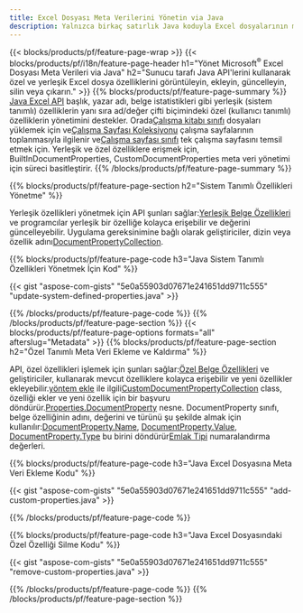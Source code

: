 ```yaml
---
title: Excel Dosyası Meta Verilerini Yönetin via Java
description: Yalnızca birkaç satırlık Java koduyla Excel dosyalarının meta verilerini görüntüleyin, ekleyin, düzenleyin, kaldırın veya ayıklayın
---
```

{{< blocks/products/pf/feature-page-wrap >}}
{{< blocks/products/pf/i18n/feature-page-header h1="Yönet Microsoft<sup>&reg;</sup> Excel Dosyası Meta Verileri via Java" h2="Sunucu tarafı Java API\'lerini kullanarak özel ve yerleşik Excel dosya özelliklerini görüntüleyin, ekleyin, güncelleyin, silin veya çıkarın." >}}
{{% blocks/products/pf/feature-page-summary %}}
[Java Excel API](/cells/tr/java/) başlık, yazar adı, belge istatistikleri gibi yerleşik (sistem tanımlı) özelliklerin yanı sıra ad/değer çifti biçimindeki özel (kullanıcı tanımlı) özelliklerin yönetimini destekler. Orada[Çalışma kitabı sınıfı](https://reference.aspose.com/cells/java/com.aspose.cells/Workbook) dosyaları yüklemek için ve[Çalışma Sayfası Koleksiyonu](https://reference.aspose.com/cells/java/com.aspose.cells/WorksheetCollection) çalışma sayfalarının toplanmasıyla ilgilenir ve[Çalışma sayfası sınıfı](https://reference.aspose.com/cells/java/com.aspose.cells/Worksheet) tek çalışma sayfasını temsil etmek için. Yerleşik ve özel özelliklere erişmek için, BuiltInDocumentProperties, CustomDocumentProperties meta veri yönetimi için süreci basitleştirir.
{{% /blocks/products/pf/feature-page-summary %}}

{{% blocks/products/pf/feature-page-section h2="Sistem Tanımlı Özellikleri Yönetme" %}}

 Yerleşik özellikleri yönetmek için API şunları sağlar:[Yerleşik Belge Özellikleri](https://reference.aspose.com/cells/java/com.aspose.cells/worksheetcollection#BuiltInDocumentProperties) ve programcılar yerleşik bir özelliğe kolayca erişebilir ve değerini güncelleyebilir. Uygulama gereksinimine bağlı olarak geliştiriciler, dizin veya özellik adını[DocumentPropertyCollection](https://reference.aspose.com/cells/java/com.aspose.cells/DocumentPropertyCollection). 

{{% blocks/products/pf/feature-page-code h3="Java Sistem Tanımlı Özellikleri Yönetmek İçin Kod" %}}

{{< gist "aspose-com-gists" "5e0a55903d07671e241651dd9711c555" "update-system-defined-properties.java" >}}

{{% /blocks/products/pf/feature-page-code %}}
{{% /blocks/products/pf/feature-page-section %}}
{{< blocks/products/pf/feature-page-options formats="all" afterslug="Metadata" >}}
{{% blocks/products/pf/feature-page-section h2="Özel Tanımlı Meta Veri Ekleme ve Kaldırma" %}}

API, özel özellikleri işlemek için şunları sağlar:[Özel Belge Özellikleri](https://reference.aspose.com/cells/java/com.aspose.cells/worksheetcollection#CustomDocumentProperties) ve geliştiriciler, kullanarak mevcut özelliklere kolayca erişebilir ve yeni özellikler ekleyebilir.[yöntem ekle](https://reference.aspose.com/cells/java/com.aspose.cells/customdocumentpropertycollection#add(java.lang.String,%20boolean) ) ile ilgili[CustomDocumentPropertyCollection](https://reference.aspose.com/cells/java/com.aspose.cells/CustomDocumentPropertyCollection) class, özelliği ekler ve yeni özellik için bir başvuru döndürür.[Properties.DocumentProperty](https://reference.aspose.com/cells/java/com.aspose.cells/DocumentProperty) nesne. DocumentProperty sınıfı, belge özelliğinin adını, değerini ve türünü şu şekilde almak için kullanılır:[DocumentProperty.Name](https://reference.aspose.com/cells/java/com.aspose.cells/documentproperty#Name), [DocumentProperty.Value](https://reference.aspose.com/cells/java/com.aspose.cells/documentproperty#Value),  [DocumentProperty.Type](https://reference.aspose.com/cells/java/com.aspose.cells/documentproperty#Type) bu birini döndürür[Emlak Tipi](https://reference.aspose.com/cells/java/com.aspose.cells/PropertyType) numaralandırma değerleri.
 
{{% blocks/products/pf/feature-page-code h3="Java Excel Dosyasına Meta Veri Ekleme Kodu" %}}

{{< gist "aspose-com-gists" "5e0a55903d07671e241651dd9711c555" "add-custom-properties.java" >}}

{{% /blocks/products/pf/feature-page-code %}}


{{% blocks/products/pf/feature-page-code h3="Java Excel Dosyasındaki Özel Özelliği Silme Kodu" %}}

{{< gist "aspose-com-gists" "5e0a55903d07671e241651dd9711c555" "remove-custom-properties.java" >}}

{{% /blocks/products/pf/feature-page-code %}}
{{% /blocks/products/pf/feature-page-section %}}
